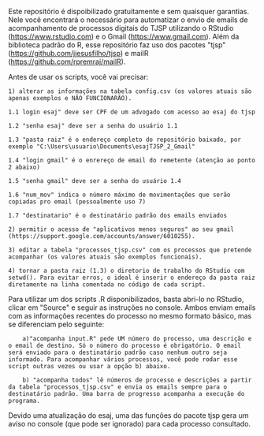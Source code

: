 Este repositório é dispoibilizado gratuitamente e sem quaisquer garantias. Nele você encontrará o necessário para automatizar o envio de emails de acompanhamento de processos digitais do TJSP utilizando o RStudio (https://www.rstudio.com) e o Gmail (https://www.gmail.com). Além da biblioteca padrão do R, esse repositório faz uso dos pacotes "tjsp" (https://github.com/jjesusfilho/tjsp) e mailR (https://github.com/rpremraj/mailR).

Antes de usar os scripts, você vai precisar: 

	1) alterar as informações na tabela config.csv (os valores atuais são apenas exemplos e NÃO FUNCIONARÃO).

	1.1 login esaj" deve ser CPF de um advogado com acesso ao esaj do tjsp

	1.2 "senha esaj" deve ser a senha do usuário 1.1

	1.3 "pasta raiz" é o endereço completo do repositório baixado, por exemplo "C:\Users\usuario\Documents\esajTJSP_2_Gmail"

	1.4 "login gmail" é o enrereço de email do remetente (atenção ao ponto 2 abaixo)

	1.5 "senha gmail" deve ser a senha do usuário 1.4

	1.6 "num_mov" indica o número máximo de movimentações que serão copiadas pro email (pessoalmente uso 7)

	1.7 "destinatario" é o destinatário padrão dos emails enviados

	2) permitir o acesso de "aplicativos menos seguros" ao seu gmail (https://support.google.com/accounts/answer/6010255).

	3) editar a tabela "processos_tjsp.csv" com os processos que pretende acompanhar (os valores atuais são exemplos funcionais).

	4) tornar a pasta raiz (1.3) o diretorio de trabalho do RStudio com setwd(). Para evitar erros, o ideal é inserir o endereço da pasta raiz diretamente na linha comentada no código de cada script.

Para utilizar um dos scripts .R disponibilizados, basta abri-lo no RStudio, clicar em "Source" e seguir as instruções no console. Ambos enviam emails com as informações recentes do processo no mesmo formato básico, mas se diferenciam pelo seguinte:
		
		a)"acompanha input.R" pede UM número do processo, uma descrição e o email de destino. Só o número do processo é obrigatório. O email será enviado para o destinatário padrão caso nenhum outro seja informado. Para acompanhar vários processos, você pode rodar esse script outras vezes ou usar a opção b) abaixo.
		
		b) "acompanha todos" lê números de processo e descrições a partir da tabela "processos_tjsp.csv" e envia os emails sempre para o destinatário padrão. Uma barra de progresso acompanha a execução do programa.

Devido uma atualização do esaj, uma das funções do pacote tjsp gera um aviso no console (que pode ser ignorado) para cada processo consultado.
